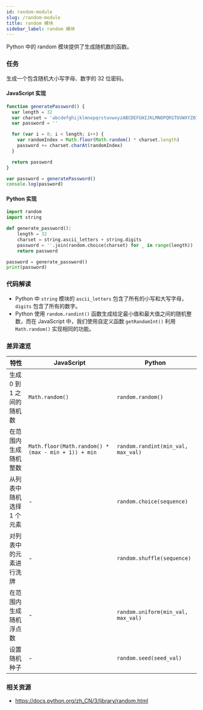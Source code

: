 ```yaml
---
id: random-module
slug: /random-module
title: random 模块
sidebar_label: random 模块
---
```


Python 中的 random 模块提供了生成随机数的函数。

### 任务

生成一个包含随机大小写字母、数字的 32 位密码。

#### JavaScript 实现

```javascript
function generatePassword() {
  var length = 32
  var charset = 'abcdefghijklmnopqrstuvwxyzABCDEFGHIJKLMNOPQRSTUVWXYZ0123456789'
  var password = ''

  for (var i = 0; i < length; i++) {
    var randomIndex = Math.floor(Math.random() * charset.length)
    password += charset.charAt(randomIndex)
  }

  return password
}

var password = generatePassword()
console.log(password)
```

#### Python 实现

```python
import random
import string

def generate_password():
    length = 32
    charset = string.ascii_letters + string.digits
    password = ''.join(random.choice(charset) for _ in range(length))
    return password

password = generate_password()
print(password)
```

### 代码解读

- Python 中 `string` 模块的 `ascii_letters` 包含了所有的小写和大写字母，`digits` 包含了所有的数字。
- Python 使用 `random.randint()` 函数生成给定最小值和最大值之间的随机整数，而在 JavaScript 中，我们使用自定义函数 `getRandomInt()` 利用 `Math.random()` 实现相同的功能。

### 差异速览

| 特性                      | JavaScript                                          | Python                             |
| ------------------------- | --------------------------------------------------- | ---------------------------------- |
| 生成 0 到 1 之间的随机数  | `Math.random()`                                     | `random.random()`                  |
| 在范围内生成随机整数      | `Math.floor(Math.random() * (max - min + 1)) + min` | `random.randint(min_val, max_val)` |
| 从列表中随机选择 1 个元素 | -                                                   | `random.choice(sequence)`          |
| 对列表中的元素进行洗牌    | -                                                   | `random.shuffle(sequence)`         |
| 在范围内生成随机浮点数    | -                                                   | `random.uniform(min_val, max_val)` |
| 设置随机种子              | -                                                   | `random.seed(seed_val)`            |

### 相关资源

- https://docs.python.org/zh_CN/3/library/random.html
